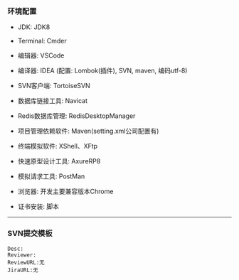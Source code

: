 ### 环境配置

- JDK: JDK8

- Terminal: Cmder

- 编辑器: VSCode

- 编译器: IDEA (配置: Lombok(插件), SVN, maven, 编码utf-8)

- SVN客户端: TortoiseSVN

- 数据库链接工具: Navicat

- Redis数据库管理: RedisDesktopManager

- 项目管理依赖软件: Maven(setting.xml公司配置有)

- 终端模拟软件: XShell、XFtp

- 快速原型设计工具: AxureRP8

- 模拟请求工具: PostMan

- 浏览器: 开发主要兼容版本Chrome

- 证书安装: 脚本

---


### SVN提交模板
```
Desc:
Reviewer:
ReviewURL:无
JiraURL:无
```